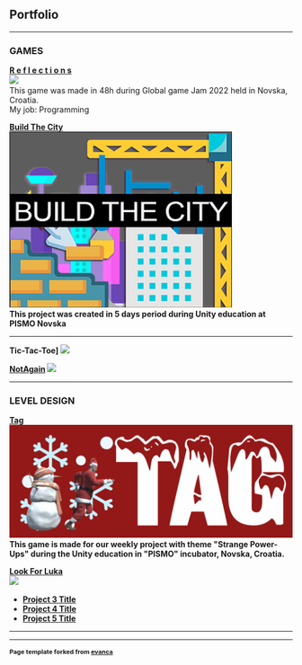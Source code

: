## Portfolio

---

### GAMES 

<b>[R e f l e c t i o n s](https://imt-rexx.itch.io/reflections)</b>
<br>
<img src="https://img.itch.zone/aW1nLzgwNjM1MjIucG5n/original/tpLy3u.png?raw=true"/>
<br>
This game was made in 48h during Global game Jam 2022 held in Novska, Croatia.
<br>
My job: Programming

<b>[Build The City](https://bernarda.itch.io/build-the-city)<b>
<br>
<img src="images/BuildTheCity.PNG?raw=true"/>
<br>
This project was created in 5 days period during Unity education at PISMO Novska 

---
<b>Tic-Tac-Toe]</b>
<img src="images/dummy_thumbnail.jpg?raw=true"/>
  
<b>[NotAgain](http://example.com/)</b>
<img src="images/dummy_thumbnail.jpg?raw=true"/>

---

### LEVEL DESIGN

  <b>[Tag](https://adamas2021.itch.io/tag)</b>
<br>
<img src="images/Tag.PNG?raw=true"/>
<br>
This game is made for our weekly project with theme "Strange Power-Ups" during the Unity education in "PISMO" incubator,  Novska, Croatia.

  <b>[Look For Luka](http://example.com/)</b>
<br>
<img src="images/dummy_thumbnail.jpg?raw=true"/>
<br>

- [Project 3 Title](http://example.com/)
- [Project 4 Title](http://example.com/)
- [Project 5 Title](http://example.com/)

---




---
<p style="font-size:11px">Page template forked from <a href="https://github.com/evanca/quick-portfolio">evanca</a></p>
<!-- Remove above link if you don't want to attibute -->
